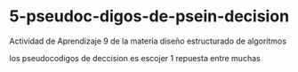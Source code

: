 # 5-pseudoc-digos-de-psein-decision
Actividad de Aprendizaje 9 de la materia diseño estructurado de algoritmos

los pseudocodigos de deccision es escojer 1 repuesta entre muchas
